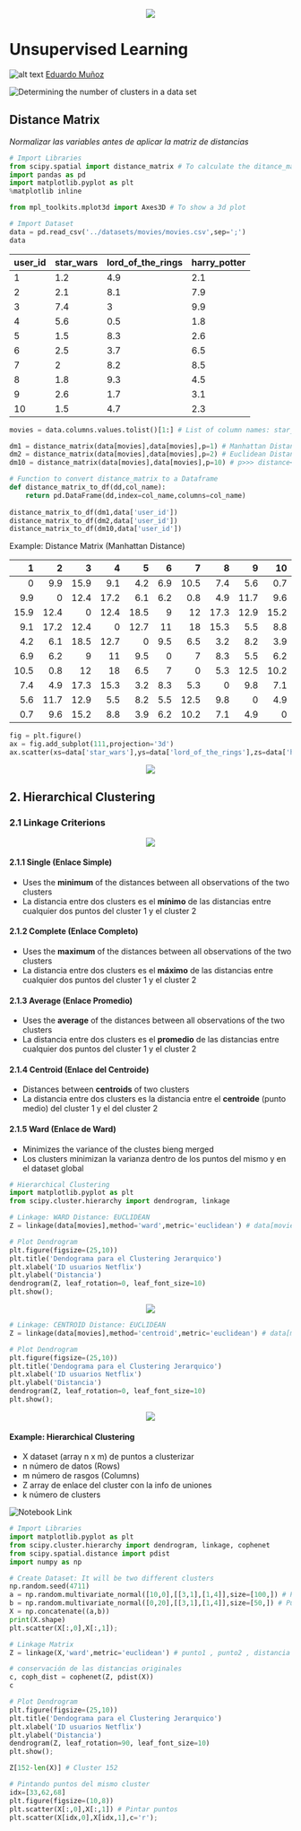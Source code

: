 <p align="center"> 
<img src="https://github.com/emunozlorenzo/MasterDataScience/blob/master/img/image2.png">
</p>

# Unsupervised Learning

![alt text](https://github.com/emunozlorenzo/MasterDataScience/blob/master/img/icon2.png "Logo Title Text 1") [Eduardo Muñoz](https://www.linkedin.com/in/eduardo-mu%C3%B1oz-lorenzo-14144a144/)

![Determining the number of clusters in a data set](https://en.wikipedia.org/wiki/Determining_the_number_of_clusters_in_a_data_set)

## Distance Matrix

*Normalizar las variables antes de aplicar la matriz de distancias*

```python
# Import Libraries
from scipy.spatial import distance_matrix # To calculate the ditance_matrix
import pandas as pd
import matplotlib.pyplot as plt
%matplotlib inline

from mpl_toolkits.mplot3d import Axes3D # To show a 3d plot

# Import Dataset
data = pd.read_csv('../datasets/movies/movies.csv',sep=';')
data
```
|    user_id |   star_wars |   lord_of_the_rings |   harry_potter |
| ----------|------------|--------------------|---------------|
|          1 |         1.2 |                 4.9 |            2.1 |
|          2 |         2.1 |                 8.1 |            7.9 |
|          3 |         7.4 |                 3   |            9.9 |
|          4 |         5.6 |                 0.5 |            1.8 |
|          5 |         1.5 |                 8.3 |            2.6 |
|          6 |         2.5 |                 3.7 |            6.5 |
|          7 |         2   |                 8.2 |            8.5 |
|          8 |         1.8 |                 9.3 |            4.5 |
|          9 |         2.6 |                 1.7 |            3.1 |
|         10 |         1.5 |                 4.7 |            2.3 |

```python
movies = data.columns.values.tolist()[1:] # List of column names: star_wars,lord_of_the_rings,harry_potter

dm1 = distance_matrix(data[movies],data[movies],p=1) # Manhattan Distance
dm2 = distance_matrix(data[movies],data[movies],p=2) # Euclidean Distance
dm10 = distance_matrix(data[movies],data[movies],p=10) # p>>> distance<<<

# Function to convert distance_matrix to a Dataframe
def distance_matrix_to_df(dd,col_name):
    return pd.DataFrame(dd,index=col_name,columns=col_name)
    
distance_matrix_to_df(dm1,data['user_id'])
distance_matrix_to_df(dm2,data['user_id'])
distance_matrix_to_df(dm10,data['user_id'])
```
Example: Distance Matrix (Manhattan Distance)

|     1 |    2 |    3 |    4 |    5 |    6 |    7 |    8 |    9 |   10 |
| -----:|-----:|-----:|-----:|-----:|-----:|-----:|-----:|-----:|-----:|
|   0   |  9.9 | 15.9 |  9.1 |  4.2 |  6.9 | 10.5 |  7.4 |  5.6 |  0.7 |
|   9.9 |  0   | 12.4 | 17.2 |  6.1 |  6.2 |  0.8 |  4.9 | 11.7 |  9.6 |
|  15.9 | 12.4 |  0   | 12.4 | 18.5 |  9   | 12   | 17.3 | 12.9 | 15.2 |
|   9.1 | 17.2 | 12.4 |  0   | 12.7 | 11   | 18   | 15.3 |  5.5 |  8.8 |
|   4.2 |  6.1 | 18.5 | 12.7 |  0   |  9.5 |  6.5 |  3.2 |  8.2 |  3.9 |
|   6.9 |  6.2 |  9   | 11   |  9.5 |  0   |  7   |  8.3 |  5.5 |  6.2 |
|  10.5 |  0.8 | 12   | 18   |  6.5 |  7   |  0   |  5.3 | 12.5 | 10.2 |
|   7.4 |  4.9 | 17.3 | 15.3 |  3.2 |  8.3 |  5.3 |  0   |  9.8 |  7.1 |
|   5.6 | 11.7 | 12.9 |  5.5 |  8.2 |  5.5 | 12.5 |  9.8 |  0   |  4.9 |
|   0.7 |  9.6 | 15.2 |  8.8 |  3.9 |  6.2 | 10.2 |  7.1 |  4.9 |  0   |

```python
fig = plt.figure()
ax = fig.add_subplot(111,projection='3d')
ax.scatter(xs=data['star_wars'],ys=data['lord_of_the_rings'],zs=data['harry_potter']);
```

<p align="center"> 
<img src="https://github.com/emunozlorenzo/MyCheatSheets/blob/master/img/3dplot.png">
</p>

## 2. Hierarchical Clustering

### 2.1 Linkage Criterions

<p align="center"> 
<img src="https://github.com/emunozlorenzo/MyCheatSheets/blob/master/img/linkage.png">
</p>

#### 2.1.1 Single (Enlace Simple)
- Uses the __minimum__ of the distances between all observations of the two clusters
- La distancia entre dos clusters es el __mínimo__ de las distancias entre cualquier dos puntos del cluster 1 y el cluster 2 

#### 2.1.2 Complete (Enlace Completo)
- Uses the __maximum__ of the distances between all observations of the two clusters
- La distancia entre dos clusters es el __máximo__ de las distancias entre cualquier dos puntos del cluster 1 y el cluster 2 

#### 2.1.3 Average (Enlace Promedio)
- Uses the __average__ of the distances between all observations of the two clusters
- La distancia entre dos clusters es el __promedio__ de las distancias entre cualquier dos puntos del cluster 1 y el cluster 2 

#### 2.1.4 Centroid (Enlace del Centroide)
- Distances between __centroids__ of two clusters
- La distancia entre dos clusters es la distancia entre el __centroide__ (punto medio) del cluster 1 y el del cluster 2 

#### 2.1.5 Ward (Enlace de Ward)
- Minimizes the variance of the clustes bieng merged
- Los clusters minimizan la varianza dentro de los puntos del mismo y en el dataset global 

```python
# Hierarchical Clustering
import matplotlib.pyplot as plt
from scipy.cluster.hierarchy import dendrogram, linkage

# Linkage: WARD Distance: EUCLIDEAN 
Z = linkage(data[movies],method='ward',metric='euclidean') # data[movies] definido arriba

# Plot Dendrogram 
plt.figure(figsize=(25,10))
plt.title('Dendograma para el Clustering Jerarquico')
plt.xlabel('ID usuarios Netflix')
plt.ylabel('Distancia')
dendrogram(Z, leaf_rotation=0, leaf_font_size=10)
plt.show();
```

<p align="center"> 
<img src="https://github.com/emunozlorenzo/MyCheatSheets/blob/master/img/ward.png">
</p>

```python
# Linkage: CENTROID Distance: EUCLIDEAN 
Z = linkage(data[movies],method='centroid',metric='euclidean') # data[movies] definido arriba

# Plot Dendrogram 
plt.figure(figsize=(25,10))
plt.title('Dendograma para el Clustering Jerarquico')
plt.xlabel('ID usuarios Netflix')
plt.ylabel('Distancia')
dendrogram(Z, leaf_rotation=0, leaf_font_size=10)
plt.show();
```

<p align="center"> 
<img src="https://github.com/emunozlorenzo/MyCheatSheets/blob/master/img/centroid.png">
</p>

#### Example: Hierarchical Clustering 
- X dataset (array n x m) de puntos a clusterizar
- n número de datos (Rows)
- m número de rasgos (Columns)
- Z array de enlace del cluster con la info de uniones
- k número de clusters

![Notebook Link](https://github.com/emunozlorenzo/MachineLearning/blob/master/09_Clustering/04_Clustering_Jerarquico_Completo.ipynb)

```python
# Import Libraries
import matplotlib.pyplot as plt
from scipy.cluster.hierarchy import dendrogram, linkage, cophenet
from scipy.spatial.distance import pdist
import numpy as np

# Create Dataset: It will be two different clusters
np.random.seed(4711)
a = np.random.multivariate_normal([10,0],[[3,1],[1,4]],size=[100,]) # Puntos con normal 10,0 y desviación típica de 3 en horiz 4 en vert
b = np.random.multivariate_normal([0,20],[[3,1],[1,4]],size=[50,]) # Puntos con normal 0,20 y desviación típica de 3 en horiz 4 en vert
X = np.concatenate((a,b))
print(X.shape)
plt.scatter(X[:,0],X[:,1]);

# Linkage Matrix
Z = linkage(X,'ward',metric='euclidean') # punto1 , punto2 , distancia entre punto 1 y 2 , número de elementos en el cluster

# conservación de las distancias originales
c, coph_dist = cophenet(Z, pdist(X))
c

# Plot Dendrogram 
plt.figure(figsize=(25,10))
plt.title('Dendograma para el Clustering Jerarquico')
plt.xlabel('ID usuarios Netflix')
plt.ylabel('Distancia')
dendrogram(Z, leaf_rotation=90, leaf_font_size=10)
plt.show();

Z[152-len(X)] # Cluster 152

# Pintando puntos del mismo cluster
idx=[33,62,68]
plt.figure(figsize=(10,8))
plt.scatter(X[:,0],X[:,1]) # Pintar puntos
plt.scatter(X[idx,0],X[idx,1],c='r');
```

